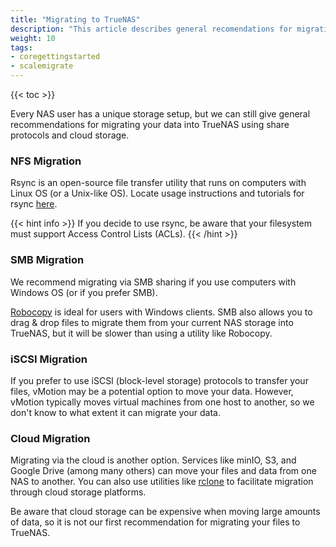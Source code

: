 ```yaml
---
title: "Migrating to TrueNAS"
description: "This article describes general recomendations for migrating data into TrueNAS."
weight: 10
tags:
- coregettingstarted
- scalemigrate
---
```


{{< toc >}}

Every NAS user has a unique storage setup, but we can still give general recommendations for migrating your data into TrueNAS using share protocols and cloud storage.

### NFS Migration

Rsync is an open-source file transfer utility that runs on computers with Linux OS (or a Unix-like OS). Locate usage instructions and tutorials for rsync [here](https://rsync.samba.org/).

{{< hint info >}}
If you decide to use rsync, be aware that your filesystem must support Access Control Lists (ACLs).
{{< /hint >}}

### SMB Migration

We recommend migrating via SMB sharing if you use computers with Windows OS (or if you prefer SMB). 

[Robocopy](https://learn.microsoft.com/en-us/windows-server/administration/windows-commands/robocopy) is ideal for users with Windows clients. SMB also allows you to drag & drop files to migrate them from your current NAS storage into TrueNAS, but it will be slower than using a utility like Robocopy.

### iSCSI Migration

If you prefer to use iSCSI (block-level storage) protocols to transfer your files, vMotion may be a potential option to move your data. However, vMotion typically moves virtual machines from one host to another, so we don't know to what extent it can migrate your data.

### Cloud Migration

Migrating via the cloud is another option. Services like minIO, S3, and Google Drive (among many others) can move your files and data from one NAS to another. You can also use utilities like [rclone](https://rclone.org/) to facilitate migration through cloud storage platforms.

Be aware that cloud storage can be expensive when moving large amounts of data, so it is not our first recommendation for migrating your files to TrueNAS.